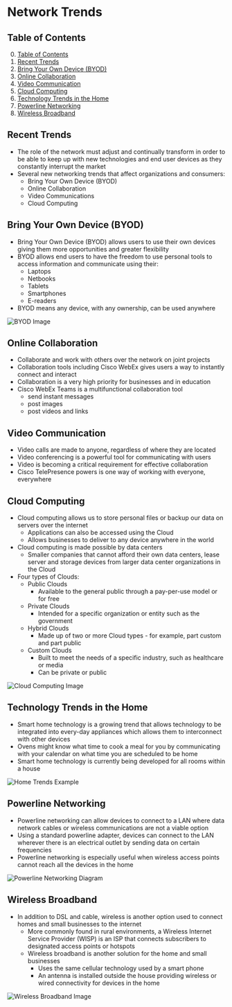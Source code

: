 # Network Trends

## Table of Contents

0. [Table of Contents](#table-of-contents)
1. [Recent Trends](#recent-trends)
2. [Bring Your Own Device (BYOD)](#bring-your-own-device-byod)
3. [Online Collaboration](#online-collaboration)
4. [Video Communication](#video-communication)
5. [Cloud Computing](#cloud-computing)
6. [Technology Trends in the Home](#technology-trends-in-the-home)
7. [Powerline Networking](#powerline-networking)
8. [Wireless Broadband](#wireless-broadband)

## Recent Trends

- The role of the network must adjust and continually transform in order to be able to keep up with new technologies and end user devices as they constantly interrupt the market
- Several new networking trends that affect organizations and consumers:
    - Bring Your Own Device (BYOD)
    - Online Collaboration
    - Video Communications
    - Cloud Computing

## Bring Your Own Device (BYOD)

- Bring Your Own Device (BYOD) allows users to use their own devices giving them more opportunities and greater flexibility
- BYOD allows end users to have the freedom to use personal tools to access information and communicate using their:
    - Laptops
    - Netbooks
    - Tablets
    - Smartphones
    - E-readers
- BYOD means any device, with any ownership, can be used anywhere

![BYOD Image](https://www.devicemagic.com/wp-content/uploads/2017/02/bring_your_own_device_policy-1.jpg)

## Online Collaboration

- Collaborate and work with others over the network on joint projects
- Collaboration tools including Cisco WebEx gives users a way to instantly connect and interact
- Collaboration is a very high priority for businesses and in education
- Cisco WebEx Teams is a multifunctional collaboration tool
    - send instant messages
    - post images
    - post videos and links

## Video Communication

- Video calls are made to anyone, regardless of where they are located
- Video conferencing is a powerful tool for communicating with users
- Video is becoming a critical requirement for effective collaboration
- Cisco TelePresence powers is one way of working with everyone, everywhere

## Cloud Computing

- Cloud computing allows us to store personal files or backup our data on servers over the internet
    - Applications can also be accessed using the Cloud
    - Allows businesses to deliver to any device anywhere in the world
- Cloud computing is made possible by data centers
    - Smaller companies that cannot afford their own data centers, lease server and storage devices from larger data center organizations in the Cloud
- Four types of Clouds:
    - Public Clouds
        - Available to the general public through a pay-per-use model or for free
    - Private Clouds
        - Intended for a specific organization or entity such as the government
    - Hybrid Clouds
        - Made up of two or more Cloud types - for example, part custom and part public
    - Custom Clouds
        - Built to meet the needs of a specific industry, such as healthcare or media
        - Can be private or public

![Cloud Computing Image](https://images.spiceworks.com/wp-content/uploads/2021/07/09134159/38-3-e1715636964776.png)

## Technology Trends in the Home

- Smart home technology is a growing trend that allows technology to be integrated into every-day appliances which allows them to interconnect with other devices
- Ovens might know what time to cook a meal for you by communicating with your calendar on what time you are scheduled to be home
- Smart home technology is currently being developed for all rooms within a house

![Home Trends Example](https://www.smartbrief.com/wp-content/uploads/2018/12/smart-home-2005993_640.png)

## Powerline Networking

- Powerline networking can allow devices to connect to a LAN where data network cables or wireless communications are not a viable option
- Using a standard powerline adapter, devices can connect to the LAN wherever there is an electrical outlet by sending data on certain frequencies
- Powerline networking is especially useful when wireless access points cannot reach all the devices in the home

![Powerline Networking Diagram](https://www.edimax.com/edimax/mw/cufiles/images/productimage/homeplug/overview/HP-5102-Diagram.jpg)

## Wireless Broadband

- In addition to DSL and cable, wireless is another option used to connect homes and small businesses to the internet
    - More commonly found in rural environments, a Wireless Internet Service Provider (WISP) is an ISP that connects subscribers to designated access points or hotspots
    - Wireless broadband is another solution for the home and small businesses
        - Uses the same cellular technology used by a smart phone
        - An antenna is installed outside the house providing wireless or wired connectivity for devices in the home

![Wireless Broadband Image](https://www.researchgate.net/publication/220537515/figure/fig3/AS:667654083866632@1536192546551/Broadband-wireless-access-system.png)